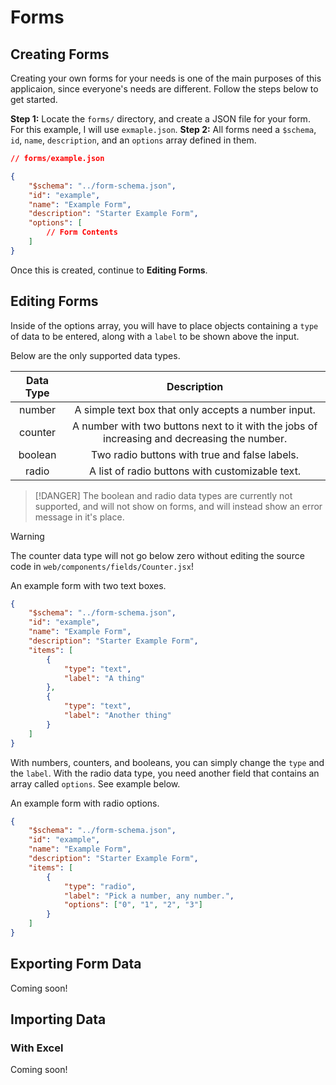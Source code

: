 # Forms
## Creating Forms
Creating your own forms for your needs is one of the main purposes of this applicaion, since everyone's needs are different. Follow the steps below to get started.

**Step 1:** Locate the `forms/` directory, and create a JSON file for your form. For this example, I will use `exmaple.json`.
**Step 2:** All forms need a `$schema`, `id`, `name`, `description`, and an `options` array defined in them.
```json
// forms/example.json

{
    "$schema": "../form-schema.json",
    "id": "example",
    "name": "Example Form",
    "description": "Starter Example Form",
    "options": [
        // Form Contents
    ]
}
```

Once this is created, continue to **Editing Forms**.

## Editing Forms
Inside of the options array, you will have to place objects containing a `type` of data to be entered, along with a `label` to be shown above the input.

Below are the only supported data types.

| Data Type |                                         Description                                         |
|:---------:|:-------------------------------------------------------------------------------------------:|
|   number  | A simple text box that only accepts a number input.                                         |
|  counter  | A number with two buttons next to it with the jobs of increasing and decreasing the number. |
|  boolean  | Two radio buttons with true and false labels.                                               |
|   radio   | A list of radio buttons with customizable text.                                             |

> [!DANGER]
> The boolean and radio data types are currently not supported, and will not show on forms, and will instead show an error message in it's place.

> [!WARNING]
> The counter data type will not go below zero without editing the source code in `web/components/fields/Counter.jsx`!

An example form with two text boxes.
```json
{
    "$schema": "../form-schema.json",
    "id": "example",
    "name": "Example Form",
    "description": "Starter Example Form",
    "items": [
        {
            "type": "text",
            "label": "A thing"
        },
        {
            "type": "text",
            "label": "Another thing"
        }
    ]
}
```
With numbers, counters, and booleans, you can simply change the `type` and the `label`. With the radio data type, you need another field that contains an array called `options`. See example below.

An example form with radio options.
```json
{
    "$schema": "../form-schema.json",
    "id": "example",
    "name": "Example Form",
    "description": "Starter Example Form",
    "items": [
        {
            "type": "radio",
            "label": "Pick a number, any number.",
            "options": ["0", "1", "2", "3"]
        }
    ]
}
```

## Exporting Form Data
Coming soon!

## Importing Data
### With Excel
Coming soon!
